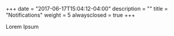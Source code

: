 +++
date = "2017-06-17T15:04:12-04:00"
description = ""
title = "Notifications"
weight = 5
alwaysclosed = true
+++

Lorem Ipsum
